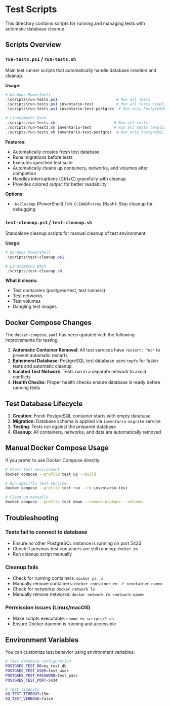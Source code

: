 # Test Scripts

This directory contains scripts for running and managing tests with automatic database cleanup.

## Scripts Overview

### `run-tests.ps1` / `run-tests.sh`
Main test runner scripts that automatically handle database creation and cleanup.

**Usage:**
```powershell
# Windows PowerShell
.\scripts\run-tests.ps1                          # Run all tests
.\scripts\run-tests.ps1 inventario-test          # Run all tests (explicit)
.\scripts\run-tests.ps1 inventario-test-postgres  # Run only PostgreSQL tests

# Linux/macOS Bash
./scripts/run-tests.sh                          # Run all tests
./scripts/run-tests.sh inventario-test          # Run all tests (explicit)
./scripts/run-tests.sh inventario-test-postgres  # Run only PostgreSQL tests
```

**Features:**
- Automatically creates fresh test database
- Runs migrations before tests
- Executes specified test suite
- Automatically cleans up containers, networks, and volumes after completion
- Handles interruptions (Ctrl+C) gracefully with cleanup
- Provides colored output for better readability

**Options:**
- `-NoCleanup` (PowerShell) / `NO_CLEANUP=true` (Bash): Skip cleanup for debugging

### `test-cleanup.ps1` / `test-cleanup.sh`
Standalone cleanup scripts for manual cleanup of test environment.

**Usage:**
```powershell
# Windows PowerShell
.\scripts\test-cleanup.ps1

# Linux/macOS Bash
./scripts/test-cleanup.sh
```

**What it cleans:**
- Test containers (postgres-test, test runners)
- Test networks
- Test volumes
- Dangling test images

## Docker Compose Changes

The `docker-compose.yaml` has been updated with the following improvements for testing:

1. **Automatic Container Removal**: All test services have `restart: "no"` to prevent automatic restarts
2. **Ephemeral Database**: PostgreSQL test database uses `tmpfs` for faster tests and automatic cleanup
3. **Isolated Test Network**: Tests run in a separate network to avoid conflicts
4. **Health Checks**: Proper health checks ensure database is ready before running tests

## Test Database Lifecycle

1. **Creation**: Fresh PostgreSQL container starts with empty database
2. **Migration**: Database schema is applied via `inventario-migrate` service
3. **Testing**: Tests run against the prepared database
4. **Cleanup**: All containers, networks, and data are automatically removed

## Manual Docker Compose Usage

If you prefer to use Docker Compose directly:

```bash
# Start test environment
docker compose --profile test up --build

# Run specific test service
docker compose --profile test run --rm inventario-test

# Clean up manually
docker compose --profile test down --remove-orphans --volumes
```

## Troubleshooting

### Tests fail to connect to database
- Ensure no other PostgreSQL instance is running on port 5433
- Check if previous test containers are still running: `docker ps`
- Run cleanup script manually

### Cleanup fails
- Check for running containers: `docker ps -a`
- Manually remove containers: `docker container rm -f <container-name>`
- Check for networks: `docker network ls`
- Manually remove networks: `docker network rm <network-name>`

### Permission issues (Linux/macOS)
- Make scripts executable: `chmod +x scripts/*.sh`
- Ensure Docker daemon is running and accessible

## Environment Variables

You can customize test behavior using environment variables:

```bash
# Test database configuration
POSTGRES_TEST_DB=my_test_db
POSTGRES_TEST_USER=test_user
POSTGRES_TEST_PASSWORD=test_pass
POSTGRES_TEST_PORT=5434

# Test timeouts
GO_TEST_TIMEOUT=15m
GO_TEST_VERBOSE=false
```
